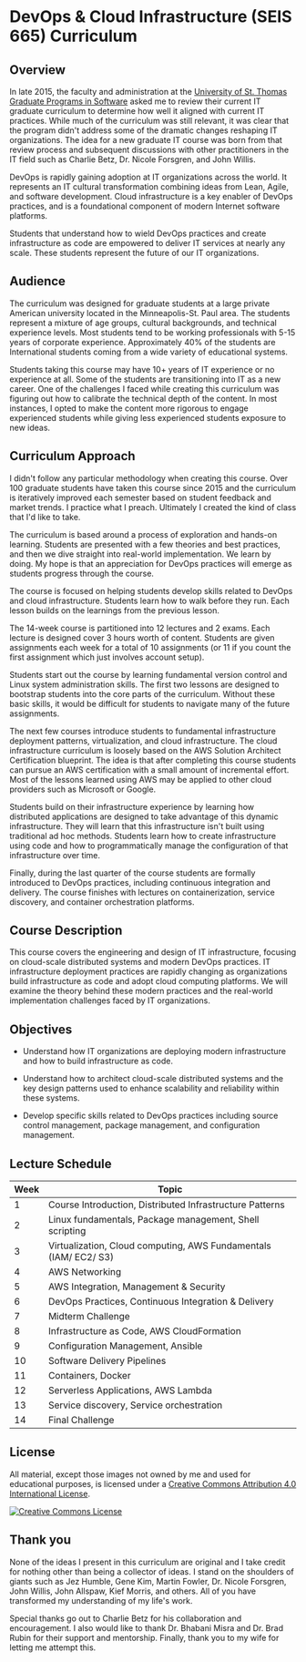 DevOps & Cloud Infrastructure (SEIS 665) Curriculum
===================================================

Overview
--------

In late 2015, the faculty and administration at the [University of St. Thomas Graduate Programs in Software](http://www.stthomas.edu/gradsoftware/) asked me to review their current IT graduate curriculum to determine how well it aligned with current IT practices. While much of the curriculum was still relevant, it was clear that the program didn't address some of the dramatic changes reshaping IT organizations. The idea for a new graduate IT course was born from that review process and subsequent discussions with other practitioners in the IT field such as Charlie Betz, Dr. Nicole Forsgren, and John Willis.

DevOps is rapidly gaining adoption at IT organizations across the world. It represents an IT cultural transformation combining ideas from Lean, Agile, and software development. Cloud infrastructure is a key enabler of DevOps practices, and is a foundational component of modern Internet software platforms.

Students that understand how to wield DevOps practices and create infrastructure as code are empowered to deliver IT services at nearly any scale. These students represent the future of our IT organizations.

Audience
--------

The curriculum was designed for graduate students at a large private American university located in the Minneapolis-St. Paul area. The students represent a mixture of age groups, cultural backgrounds, and technical experience levels. Most students tend to be working professionals with 5-15 years of corporate experience. Approximately 40% of the students are International students coming from a wide variety of educational systems.

Students taking this course may have 10+ years of IT experience or no experience at all. Some of the students are transitioning into IT as a new career. One of the challenges I faced while creating this curriculum was figuring out how to calibrate the technical depth of the content. In most instances, I opted to make the content more rigorous to engage experienced students while giving less experienced students exposure to new ideas.

Curriculum Approach
-------------------

I didn't follow any particular methodology when creating this course. Over 100 graduate students have taken this course since 2015 and the curriculum is iteratively improved each semester based on student feedback and market trends. I practice what I preach. Ultimately I created the kind of class that I'd like to take.

The curriculum is based around a process of exploration and hands-on learning. Students are presented with a few theories and best practices, and then we dive straight into real-world implementation. We learn by doing. My hope is that an appreciation for DevOps practices will emerge as students progress through the course.

The course is focused on helping students develop skills related to DevOps and cloud infrastructure. Students learn how to walk before they run. Each lesson builds on the learnings from the previous lesson.

The 14-week course is partitioned into 12 lectures and 2 exams. Each lecture is designed cover 3 hours worth of content. Students are given assignments each week for a total of 10 assignments (or 11 if you count the first assignment which just involves account setup).

Students start out the course by learning fundamental version control and Linux system administration skills. The first two lessons are designed to bootstrap students into the core parts of the curriculum. Without these basic skills, it would be difficult for students to navigate many of the future assignments.

The next few courses introduce students to fundamental infrastructure deployment patterns, virtualization, and cloud infrastructure. The cloud infrastructure curriculum is loosely based on the AWS Solution Architect Certification blueprint. The idea is that after completing this course students can pursue an AWS certification with a small amount of incremental effort. Most of the lessons learned using AWS may be applied to other cloud providers such as Microsoft or Google.

Students build on their infrastructure experience by learning how distributed applications are designed to take advantage of this dynamic infrastructure. They will learn that this infrastructure isn't built using traditional ad hoc methods. Students learn how to create infrastructure using code and how to programmatically manage the configuration of that infrastructure over time.

Finally, during the last quarter of the course students are formally introduced to DevOps practices, including continuous integration and delivery. The course finishes with lectures on containerization, service discovery, and container orchestration platforms.

Course Description
------------------

This course covers the engineering and design of IT infrastructure, focusing on
cloud-scale distributed systems and modern DevOps practices. IT
infrastructure deployment practices are rapidly changing as organizations build
infrastructure as code and adopt cloud computing platforms. We will examine
the theory behind these modern practices and the real-world implementation
challenges faced by IT organizations.

Objectives
----------

*   Understand how IT organizations are deploying modern infrastructure and
how to build infrastructure as code.

*   Understand how to architect cloud-scale distributed systems and the key
design patterns used to enhance scalability and reliability within these
systems.

*   Develop specific skills related to DevOps practices including source
control management, package management,
and configuration management.

Lecture Schedule
----------------

| Week | Topic                                                                  |
|------|------------------------------------------------------------------------|
| 1    | Course Introduction, Distributed Infrastructure Patterns               |
| 2    | Linux fundamentals, Package management, Shell scripting                |
| 3    | Virtualization, Cloud computing, AWS Fundamentals (IAM/ EC2/ S3)       |
| 4    | AWS Networking                                                         |
| 5    | AWS Integration, Management & Security                                 |
| 6    | DevOps Practices, Continuous Integration & Delivery                    |
| 7    | Midterm Challenge                                                      |
| 8    | Infrastructure as Code, AWS CloudFormation                             |
| 9    | Configuration Management, Ansible                                      |
| 10   | Software Delivery Pipelines                                            |
| 11   | Containers, Docker                                                     |
| 12   | Serverless Applications, AWS Lambda                                    |
| 13   | Service discovery, Service orchestration                               |
| 14   | Final Challenge                                                        |

License
-------

All material, except those images not owned by me and used for educational purposes, is licensed under a <a rel="license" href="http://creativecommons.org/licenses/by/4.0/">Creative Commons Attribution 4.0 International License</a>.

<a rel="license" href="http://creativecommons.org/licenses/by/4.0/"><img alt="Creative Commons License" style="border-width:0" src="https://i.creativecommons.org/l/by/4.0/88x31.png" /></a>

Thank you
---------

None of the ideas I present in this curriculum are original and I take credit for nothing other than being a collector of ideas. I stand on the shoulders of giants such as Jez Humble, Gene Kim, Martin Fowler, Dr. Nicole Forsgren, John Willis, John Allspaw, Kief Morris, and others. All of you have transformed my understanding of my life's work.

Special thanks go out to Charlie Betz for his collaboration and encouragement. I also would like to thank Dr. Bhabani Misra and Dr. Brad Rubin for their support and mentorship. Finally, thank you to my wife for letting me attempt this.
